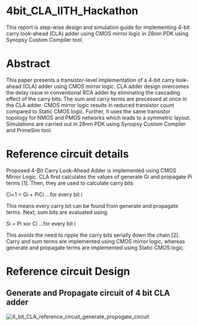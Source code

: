 # 4bit_CLA_IITH_Hackathon
This report is step-wise design and simulation guide for implementing 4-bit carry look-ahead (CLA) adder using CMOS mirror logic in 28nm PDK using Synopsy Custom Compiler tool.
# Abstract 
This paper presents a transistor-level implementation of a 4-bit carry look-ahead (CLA) adder using CMOS mirror logic. CLA adder design overcomes the delay issue in 
conventional RCA adder by eliminating the cascading effect of the carry bits. The sum and carry terms are processed at once in the CLA adder. CMOS mirror logic results in reduced transistor count compared to Static CMOS logic. Further, it uses the same transistor topology for NMOS and PMOS networks which leads to a symmetric layout. Simulations are carried out in 28nm PDK using Synopsy Custom Compiler and PrimeSim tool. 
# Reference circuit details 
Proposed 4-Bit Carry Look-Ahead Adder is implemented using CMOS Mirror Logic. CLA first calculates the values of generate Gi and propagate Pi terms [1]. Then, they are used to calculate carry bits 

Ci+1 = Gi + PiCi             ...for every bit i

This means every carry bit can be found from generate and propagate terms. Next, sum bits are evaluated using 

Si = Pi xor Ci               ...for every bit i

This avoids the need to ripple the carry bits serially down the chain [2]. Carry and sum terms are implemented using CMOS mirror logic, whereas generate and propagate terms are implemented using Static CMOS logic.
# Reference circuit Design
## Generate and Propagate circuit of 4 bit CLA adder
![4_bit_CLA_reference_circuit_generate_propogate_circuit](https://user-images.githubusercontent.com/99788755/155375356-f33f86ed-de48-4c54-8fc0-4a05b6a2e078.jpg)
